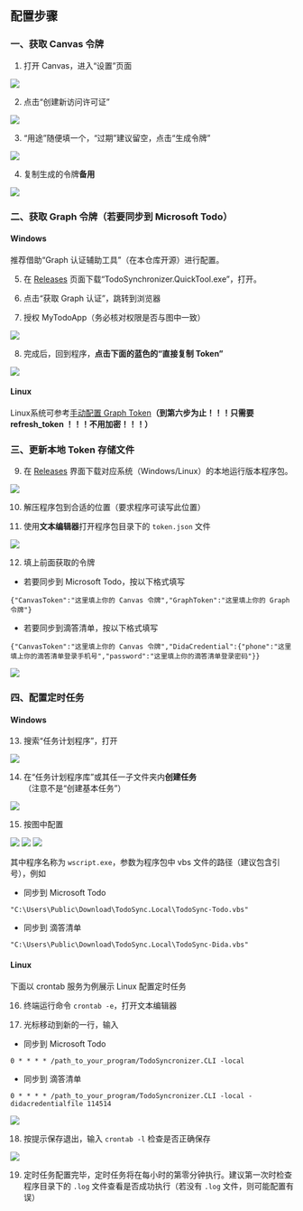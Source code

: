 ## 配置步骤
### 一、获取 Canvas 令牌

1. 打开 Canvas，进入“设置”页面

![](https://s2.loli.net/2022/08/21/bdnaM9jLhvCI4i3.png)

2. 点击“创建新访问许可证”

![](https://s2.loli.net/2022/08/21/FheNU1Rlz7X5cgS.png)

3. “用途”随便填一个，“过期”建议留空，点击“生成令牌”

![](https://s2.loli.net/2022/08/21/riymJ4DqvI2ZAPb.png)

4. 复制生成的令牌**备用**

![](https://s2.loli.net/2022/08/21/Eyej95vY3cCsVZT.png)

### 二、获取 Graph 令牌（若要同步到 Microsoft Todo）
#### Windows
推荐借助“Graph 认证辅助工具”（在本仓库开源）进行配置。

5.  在 [Releases](../../../releases) 页面下载“TodoSynchronizer.QuickTool.exe”，打开。

6.  点击“获取 Graph 认证”，跳转到浏览器

7.  授权 MyTodoApp（务必核对权限是否与图中一致）

![](https://s2.loli.net/2022/08/21/JiYnCMUPshc5RGd.png)

8. 完成后，回到程序，**点击下面的蓝色的“直接复制 Token”**

![](https://s2.loli.net/2022/10/16/xh9iu23F1lvjftD.png)

#### Linux 
Linux系统可参考[手动配置 Graph Token](./graph-token-manually.md)**（到第六步为止！！！只需要 refresh_token ！！！不用加密！！！）**

### 三、更新本地 Token 存储文件
9. 在 [Releases](../../../releases) 界面下载对应系统（Windows/Linux）的本地运行版本程序包。

![](https://s2.loli.net/2022/10/17/JZVb7oAkfF6veUj.png)

10. 解压程序包到合适的位置（要求程序可读写此位置）

11. 使用**文本编辑器**打开程序包目录下的 `token.json` 文件

![](https://s2.loli.net/2022/10/16/sulWqNQSCxMVD3j.png)

12. 填上前面获取的令牌
- 若要同步到 Microsoft Todo，按以下格式填写
```
{"CanvasToken":"这里填上你的 Canvas 令牌","GraphToken":"这里填上你的 Graph 令牌"}
```

- 若要同步到滴答清单，按以下格式填写
```
{"CanvasToken":"这里填上你的 Canvas 令牌","DidaCredential":{"phone":"这里填上你的滴答清单登录手机号","password":"这里填上你的滴答清单登录密码"}}
```

![](https://s2.loli.net/2022/10/16/B2V95rqDgX7UAR3.png)

### 四、配置定时任务
#### Windows
13. 搜索“任务计划程序”，打开

![](https://s2.loli.net/2022/10/16/7eg1TNXORzpkds4.png)

14. 在“任务计划程序库”或其任一子文件夹内**创建任务**（注意不是“创建基本任务”）

![](https://s2.loli.net/2022/10/16/UCWtBlhPgapVFvI.png)

15. 按图中配置

![](https://s2.loli.net/2022/10/16/AjFl7RwaMiV6SWg.png)
![](https://s2.loli.net/2022/10/17/37nD4mpM6NabzeW.png)
![](https://s2.loli.net/2022/10/17/Cjl3nehm2VvFGcR.png)

其中程序名称为 `wscript.exe`，参数为程序包中 vbs 文件的路径（建议包含引号），例如
- 同步到 Microsoft Todo
```
"C:\Users\Public\Download\TodoSync.Local\TodoSync-Todo.vbs"
```
- 同步到 滴答清单
```
"C:\Users\Public\Download\TodoSync.Local\TodoSync-Dida.vbs"
```
#### Linux
下面以 crontab 服务为例展示 Linux 配置定时任务

16. 终端运行命令 `crontab -e`，打开文本编辑器

17. 光标移动到新的一行，输入
- 同步到 Microsoft Todo
```
0 * * * * /path_to_your_program/TodoSyncronizer.CLI -local
```
- 同步到 滴答清单
```
0 * * * * /path_to_your_program/TodoSyncronizer.CLI -local -didacredentialfile 114514
```

![](https://s2.loli.net/2022/10/17/tzHrZnBcJ94TQVF.png)

18. 按提示保存退出，输入 `crontab -l` 检查是否正确保存

![](https://s2.loli.net/2022/10/17/7BKLxnOj5gtIrol.png)

19. 定时任务配置完毕，定时任务将在每小时的第零分钟执行。建议第一次时检查程序目录下的 `.log` 文件查看是否成功执行（若没有 `.log` 文件，则可能配置有误）
